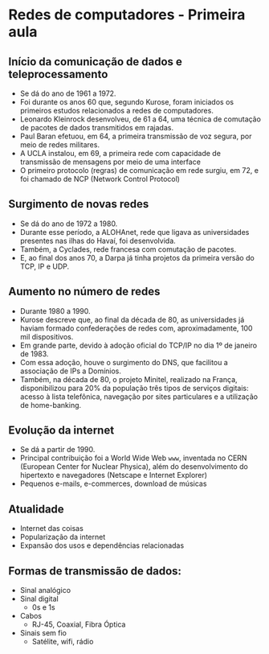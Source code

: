 # Redes de computadores - Primeira aula
## Início da comunicação de dados e teleprocessamento
- Se dá do ano de 1961 a 1972.
- Foi durante os anos 60 que, segundo Kurose, foram iniciados os primeiros estudos relacionados a redes de computadores.
- Leonardo Kleinrock desenvolveu, de 61 a 64, uma técnica de comutação de pacotes de dados transmitidos em rajadas.
- Paul Baran efetuou, em 64, a primeira transmissão de voz segura, por meio de redes militares.
- A UCLA instalou, em 69, a primeira rede com capacidade de transmissão de mensagens por meio de uma interface
- O primeiro protocolo (regras) de comunicação em rede surgiu, em 72, e foi chamado de NCP (Network Control Protocol)
## Surgimento de novas redes
- Se dá do ano de 1972 a 1980.
- Durante esse período, a ALOHAnet, rede que ligava as universidades presentes nas ilhas do Havaí, foi desenvolvida.
- Também, a Cyclades, rede francesa com comutação de pacotes.
- E, ao final dos anos 70, a Darpa já tinha projetos da primeira versão do TCP, IP e UDP.
## Aumento no número de redes
- Durante 1980 a 1990.
- Kurose descreve que, ao final da década de 80, as universidades já haviam formado confederações de redes com, aproximadamente, 100 mil dispositivos.
- Em grande parte, devido à adoção oficial do TCP/IP no dia 1º de janeiro de 1983.
- Com essa adoção, houve o surgimento do DNS, que facilitou a associação de IPs a Domínios.
- Também, na década de 80, o projeto Minitel, realizado na França, disponibilizou para 20% da população três tipos de serviços digitais: acesso à lista telefônica, navegação por sites particulares e a utilização de home-banking.
## Evolução da internet
- Se dá a partir de 1990.
- Principal contribuição foi a World Wide Web `www`, inventada no CERN (European Center for Nuclear Physica), além do desenvolvimento do hipertexto e navegadores (Netscape e Internet Explorer)
- Pequenos e-mails, e-commerces, download de músicas
## Atualidade
- Internet das coisas
- Popularização da internet
- Expansão dos usos e dependências relacionadas
## Formas de transmissão de dados:
- Sinal analógico
- Sinal digital
	- 0s e 1s
- Cabos
	- RJ-45, Coaxial, Fibra Óptica
- Sinais sem fio
	- Satélite, wifi, rádio
